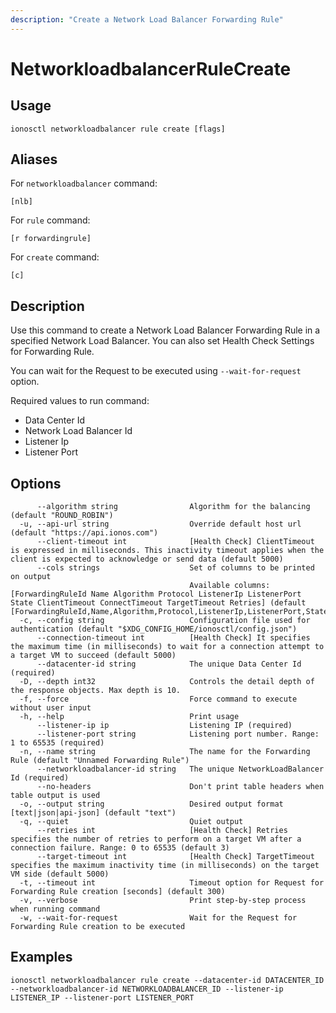 ```yaml
---
description: "Create a Network Load Balancer Forwarding Rule"
---
```


# NetworkloadbalancerRuleCreate

## Usage

```text
ionosctl networkloadbalancer rule create [flags]
```

## Aliases

For `networkloadbalancer` command:

```text
[nlb]
```

For `rule` command:

```text
[r forwardingrule]
```

For `create` command:

```text
[c]
```

## Description

Use this command to create a Network Load Balancer Forwarding Rule in a specified Network Load Balancer. You can also set Health Check Settings for Forwarding Rule.

You can wait for the Request to be executed using `--wait-for-request` option.

Required values to run command:

* Data Center Id
* Network Load Balancer Id
* Listener Ip
* Listener Port

## Options

```text
      --algorithm string                Algorithm for the balancing (default "ROUND_ROBIN")
  -u, --api-url string                  Override default host url (default "https://api.ionos.com")
      --client-timeout int              [Health Check] ClientTimeout is expressed in milliseconds. This inactivity timeout applies when the client is expected to acknowledge or send data (default 5000)
      --cols strings                    Set of columns to be printed on output 
                                        Available columns: [ForwardingRuleId Name Algorithm Protocol ListenerIp ListenerPort State ClientTimeout ConnectTimeout TargetTimeout Retries] (default [ForwardingRuleId,Name,Algorithm,Protocol,ListenerIp,ListenerPort,State])
  -c, --config string                   Configuration file used for authentication (default "$XDG_CONFIG_HOME/ionosctl/config.json")
      --connection-timeout int          [Health Check] It specifies the maximum time (in milliseconds) to wait for a connection attempt to a target VM to succeed (default 5000)
      --datacenter-id string            The unique Data Center Id (required)
  -D, --depth int32                     Controls the detail depth of the response objects. Max depth is 10.
  -f, --force                           Force command to execute without user input
  -h, --help                            Print usage
      --listener-ip ip                  Listening IP (required)
      --listener-port string            Listening port number. Range: 1 to 65535 (required)
  -n, --name string                     The name for the Forwarding Rule (default "Unnamed Forwarding Rule")
      --networkloadbalancer-id string   The unique NetworkLoadBalancer Id (required)
      --no-headers                      Don't print table headers when table output is used
  -o, --output string                   Desired output format [text|json|api-json] (default "text")
  -q, --quiet                           Quiet output
      --retries int                     [Health Check] Retries specifies the number of retries to perform on a target VM after a connection failure. Range: 0 to 65535 (default 3)
      --target-timeout int              [Health Check] TargetTimeout specifies the maximum inactivity time (in milliseconds) on the target VM side (default 5000)
  -t, --timeout int                     Timeout option for Request for Forwarding Rule creation [seconds] (default 300)
  -v, --verbose                         Print step-by-step process when running command
  -w, --wait-for-request                Wait for the Request for Forwarding Rule creation to be executed
```

## Examples

```text
ionosctl networkloadbalancer rule create --datacenter-id DATACENTER_ID --networkloadbalancer-id NETWORKLOADBALANCER_ID --listener-ip LISTENER_IP --listener-port LISTENER_PORT
```

